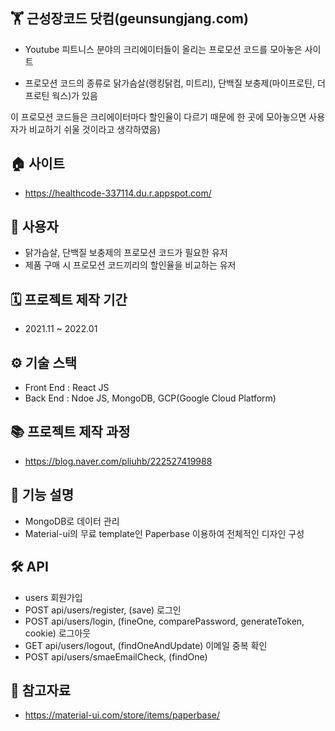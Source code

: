 ## 🏋️‍ 근성장코드 닷컴(geunsungjang.com)
- Youtube 피트니스 분야의 크리에이터들이 올리는 프로모션 코드를 모아놓은 사이트


- 프로모션 코드의 종류로 닭가슴살(랭킹닭컴, 미트리), 단백질 보충제(마이프로틴, 더 프로틴 웍스)가 있음

이 프로모션 코드들은 크리에이터마다 할인율이 다르기 때문에 한 곳에 모아놓으면 사용자가 비교하기 쉬울 것이라고 생각하였음)

## 🏠 사이트
- https://healthcode-337114.du.r.appspot.com/

## 👥 사용자
- 닭가슴살, 단백질 보충제의 프로모션 코드가 필요한 유저
- 제품 구매 시 프로모션 코드끼리의 할인율을 비교하는 유저

## 🗓️ 프로젝트 제작 기간
- 2021.11 ~ 2022.01

## ⚙️ 기술 스택
- Front End : React JS
- Back End : Ndoe JS, MongoDB, GCP(Google Cloud Platform)

## 📚 프로젝트 제작 과정
- https://blog.naver.com/pliuhb/222527419988

## 📑 기능 설명
- MongoDB로 데이터 관리
- Material-ui의 무료 template인 Paperbase 이용하여 전체적인 디자인 구성

## 🛠️ API
- users
회원가입
- POST api/users/register, (save)
로그인
- POST api/users/login, (fineOne, comparePassword, generateToken, cookie)
로그아웃
- GET api/users/logout, (findOneAndUpdate)
이메일 중복 확인
- POST api/users/smaeEmailCheck, (findOne)

## 📝 참고자료
- https://material-ui.com/store/items/paperbase/
